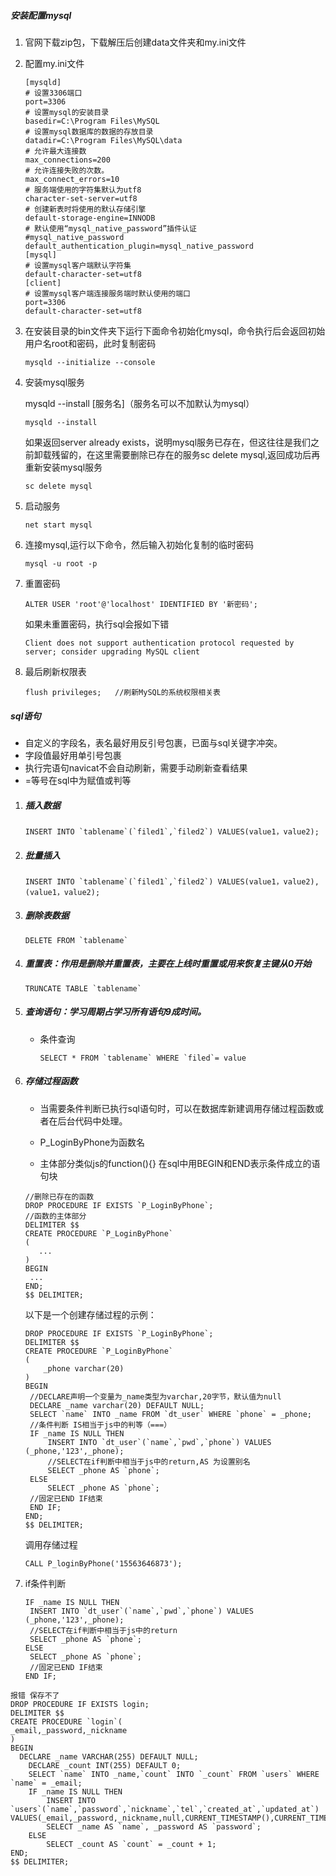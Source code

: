 ##### 安装配置mysql

1. 官网下载zip包，下载解压后创建data文件夹和my.ini文件

2. 配置my.ini文件

   ```
   [mysqld]
   # 设置3306端口
   port=3306
   # 设置mysql的安装目录
   basedir=C:\Program Files\MySQL
   # 设置mysql数据库的数据的存放目录
   datadir=C:\Program Files\MySQL\data
   # 允许最大连接数
   max_connections=200
   # 允许连接失败的次数。
   max_connect_errors=10
   # 服务端使用的字符集默认为utf8
   character-set-server=utf8
   # 创建新表时将使用的默认存储引擎
   default-storage-engine=INNODB
   # 默认使用“mysql_native_password”插件认证
   #mysql_native_password
   default_authentication_plugin=mysql_native_password
   [mysql]
   # 设置mysql客户端默认字符集
   default-character-set=utf8
   [client]
   # 设置mysql客户端连接服务端时默认使用的端口
   port=3306
   default-character-set=utf8
   ```

3. 在安装目录的bin文件夹下运行下面命令初始化mysql，命令执行后会返回初始用户名root和密码，此时复制密码

   ```
   mysqld --initialize --console
   ```

4. 安装mysql服务

   mysqld --install [服务名]（服务名可以不加默认为mysql）

   ```
   mysqld --install
   ```

   如果返回server already exists，说明mysql服务已存在，但这往往是我们之前卸载残留的，在这里需要删除已存在的服务sc delete mysql,返回成功后再重新安装mysql服务

   ```
   sc delete mysql
   ```

5. 启动服务

   ```
   net start mysql
   ```

6. 连接mysql,运行以下命令，然后输入初始化复制的临时密码

   ```
   mysql -u root -p
   ```

7. 重置密码

   ```
   ALTER USER 'root'@'localhost' IDENTIFIED BY '新密码';
   ```

   如果未重置密码，执行sql会报如下错

   ```
   Client does not support authentication protocol requested by server; consider upgrading MySQL client
   ```

8. 最后刷新权限表

   ```
   flush privileges;   //刷新MySQL的系统权限相关表
   ```

   

##### sql语句

- 自定义的字段名，表名最好用反引号包裹，已面与sql关键字冲突。
- 字段值最好用单引号包裹
- 执行完语句navicat不会自动刷新，需要手动刷新查看结果
- =等号在sql中为赋值或判等

1. ##### 插入数据

   ```mysql
   INSERT INTO `tablename`(`filed1`,`filed2`) VALUES(value1，value2);
   ```

2. ##### 批量插入

   ```mysql
   INSERT INTO `tablename`(`filed1`,`filed2`) VALUES(value1，value2),(value1，value2);
   ```

3. ##### 删除表数据

   ```mysql
   DELETE FROM `tablename`
   ```

4. ##### 重置表：作用是删除并重置表，主要在上线时重置或用来恢复主键从0开始

   ```mysql
   TRUNCATE TABLE `tablename`
   ```

5. ##### 查询语句：学习周期占学习所有语句9成时间。

   - 条件查询

     ```mysql
     SELECT * FROM `tablename` WHERE `filed`= value
     ```

6. ##### 存储过程函数

   - 当需要条件判断已执行sql语句时，可以在数据库新建调用存储过程函数或者在后台代码中处理。

   - P_LoginByPhone为函数名
   - 主体部分类似js的function(){} 在sql中用BEGIN和END表示条件成立的语句块

   ```mysql
   //删除已存在的函数
   DROP PROCEDURE IF EXISTS `P_LoginByPhone`;
   //函数的主体部分
   DELIMITER $$
   CREATE PROCEDURE `P_LoginByPhone`
   (
      ...
   )
   BEGIN
   	...
   END;
   $$ DELIMITER;
   ```

   以下是一个创建存储过程的示例：

   ```mysql
   DROP PROCEDURE IF EXISTS `P_LoginByPhone`;
   DELIMITER $$
   CREATE PROCEDURE `P_LoginByPhone`
   (
       _phone varchar(20)
   )
   BEGIN
   	//DECLARE声明一个变量为_name类型为varchar,20字节，默认值为null
   	DECLARE _name varchar(20) DEFAULT NULL;
   	SELECT `name` INTO _name FROM `dt_user` WHERE `phone` = _phone;
   	//条件判断 IS相当于js中的判等（===）
   	IF _name IS NULL THEN
   		INSERT INTO `dt_user`(`name`,`pwd`,`phone`) VALUES (_phone,'123',_phone);
   		//SELECT在if判断中相当于js中的return,AS 为设置别名
   		SELECT _phone AS `phone`;
   	ELSE
   		SELECT _phone AS `phone`;
   	//固定已END IF结束
   	END IF;
   END;
   $$ DELIMITER;
   ```

   调用存储过程

   ```
   CALL P_loginByPhone('15563646873');
   ```

   

7. if条件判断

   ```mysql
   IF _name IS NULL THEN
   	INSERT INTO `dt_user`(`name`,`pwd`,`phone`) VALUES (_phone,'123',_phone);
   	//SELECT在if判断中相当于js中的return
   	SELECT _phone AS `phone`;
   ELSE
   	SELECT _phone AS `phone`;
   	//固定已END IF结束
   END IF;
   ```

   

```mysql
报错 保存不了
DROP PROCEDURE IF EXISTS login;
DELIMITER $$
CREATE PROCEDURE `login`(
_email,_password,_nickname
)
BEGIN
  DECLARE _name VARCHAR(255) DEFAULT NULL;
	DECLARE _count INT(255) DEFAULT 0;
	SELECT `name` INTO _name,`count` INTO `_count` FROM `users` WHERE `name` = _email;
	IF _name IS NULL THEN
		INSERT INTO `users`(`name`,`password`,`nickname`,`tel`,`created_at`,`updated_at`) VALUES(_email,_password,_nickname,null,CURRENT_TIMESTAMP(),CURRENT_TIMESTAMP());
		SELECT _name AS `name`, _password AS `password`;
	ELSE
		SELECT _count AS `count` = _count + 1;
END;
$$ DELIMITER;
```

